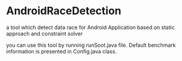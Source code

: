 # AndroidRaceDetection
a tool which detect data race for Android Application based on static approach and constraint solver


you can use this tool by running runSoot.java file.
Default benchmark information is presented in Config.java class.
